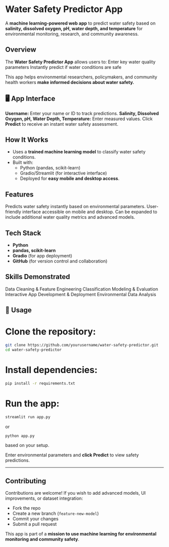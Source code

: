 # Water Safety Predictor App

A **machine learning-powered web app** to predict water safety based on **salinity, dissolved oxygen, pH, water depth, and temperature** for environmental monitoring, research, and community awareness.


## Overview

The **Water Safety Predictor App** allows users to:
Enter key water quality parameters
Instantly predict if water conditions are safe

This app helps environmental researchers, policymakers, and community health workers **make informed decisions about water safety.**

## 🖥️ App Interface

**Username:** Enter your name or ID to track predictions.
**Salinity, Dissolved Oxygen, pH, Water Depth, Temperature:** Enter measured values.
Click **Predict** to receive an instant water safety assessment.

##  How It Works

* Uses a **trained machine learning model** to classify water safety conditions.
* Built with:
  * Python (pandas, scikit-learn)
  * Gradio/Streamlit (for interactive interface)
  * Deployed for **easy mobile and desktop access**.

## Features

Predicts water safety instantly based on environmental parameters.
User-friendly interface accessible on mobile and desktop.
Can be expanded to include additional water quality metrics and advanced models.

## Tech Stack

* **Python**
* **pandas, scikit-learn**
* **Gradio** (for app deployment)
* **GitHub** (for version control and collaboration)


## Skills Demonstrated

Data Cleaning & Feature Engineering
Classification Modeling & Evaluation
Interactive App Development & Deployment
Environmental Data Analysis

## 📌 Usage

# Clone the repository:

```bash
git clone https://github.com/yourusername/water-safety-predictor.git
cd water-safety-predictor
```

# Install dependencies:

```bash
pip install -r requirements.txt
```

# Run the app:

```bash
streamlit run app.py
```

or

```python
python app.py
```

based on your setup.

Enter environmental parameters and **click Predict** to view safety predictions.

---

##  Contributing

Contributions are welcome! If you wish to add advanced models, UI improvements, or dataset integration:

* Fork the repo
* Create a new branch (`feature-new-model`)
* Commit your changes
* Submit a pull request


This app is part of a **mission to use machine learning for environmental monitoring and community safety**.

